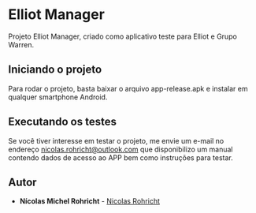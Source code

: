 # Elliot Manager

Projeto Elliot Manager, criado como aplicativo teste para Elliot e Grupo Warren.

## Iniciando o projeto

Para rodar o projeto, basta baixar o arquivo app-release.apk e instalar em qualquer smartphone Android.

## Executando os testes

Se você tiver interesse em testar o projeto, me envie um e-mail no endereço nicolas.rohricht@outlook.com que disponibilizo um manual contendo dados de acesso ao APP bem como instruções para testar.

## Autor

* **Nícolas Michel Rohricht** - [Nicolas Rohricht](https://github.com/nicolas-rohricht)

